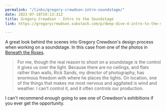 ```yaml
---
permalink: "/links/gregory-crewdson-intro-soundstage/"
date: 2022-07-18T19:13:31Z
title: Gregory Crewdson - Intro to the Soundstage
link: https://gregorycrewdson.substack.com/p/deep-dive-4-intro-to-the-soundstage

---
```

A great look behind the scenes into Gregory Crewdson's design process when working on a soundstage. In this case from one of the photos in [Beneath the Roses](https://gagosian.com/exhibitions/2005/gregory-crewdson-beneath-the-roses/).

> For me, though the real reason to shoot on a soundstage is the control it gives us over the light. Because there are no ceilings, and flats rather than walls, Rick Sands, my director of photography, has enormous freedom with where he places the lights. On location, one of the things that makes me most nervous and aggitated is wind and weather. I can’t control it, and it often controls our production.

I can't recommend enough going to see one of Crewdson's exhibitions if you ever get the opportunity.